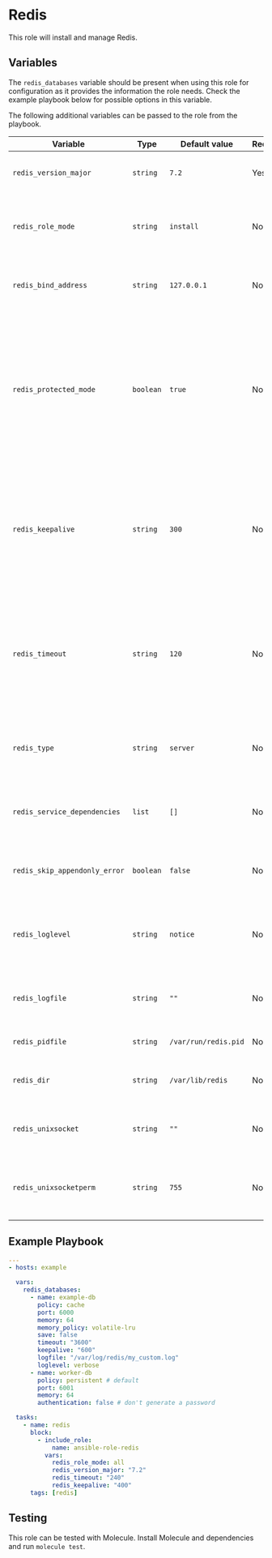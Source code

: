 # Redis

This role will install and manage Redis.

## Variables

The `redis_databases` variable should be present when using this role for configuration as it provides the information the role needs. Check the example playbook below for possible options in this variable.

The following additional variables can be passed to the role from the playbook.

| Variable                      | Type      | Default value        | Required | Description                                                                                                                         |
|-------------------------------|-----------|----------------------|----------|-------------------------------------------------------------------------------------------------------------------------------------|
| `redis_version_major`         | `string`  | `7.2`                | Yes      | The major version of Redis to install.                                                                                              |
| `redis_role_mode`             | `string`  | `install`            | No       | Whether to run install tasks, config tasks or all tasks.                                                                            |
| `redis_bind_address`          | `string`  | `127.0.0.1`          | No       | The address to bind the Redis process on.                                                                                           |
| `redis_protected_mode`        | `boolean` | `true`               | No       | Whether to enable or disable protected-mode on user generated instances. On the default instance protected-mode is always disabled. |
| `redis_keepalive`             | `string`  | `300`                | No       | Configure the Redis tcp-keepalive. This can be defined for all instances globally as well as per separate instance.                 |
| `redis_timeout`               | `string`  | `120`                | No       | Configure the Redis timeout. This timeout can be defined for all instances globally as well as per separate instance.               |
| `redis_type`                  | `string`  | `server`             | No       | Whether to install the server or only the client utilities.                                                                         |
| `redis_service_dependencies`  | `list`    | `[]`                 | No       | A list of other services to start before starting Redis.                                                                            |
| `redis_skip_appendonly_error` | `boolean` | `false`              | No       | Whether to skip the appendonly error message.                                                                                       |
| `redis_loglevel`              | `string`  | `notice`             | No       | The loglevel used. This can be set to: debug, verbose, notice or warning.                                                           |
| `redis_logfile`               | `string`  | `""`                 | No       | The path for Redis to log to, normally not defined.                                                                                 |
| `redis_pidfile`               | `string`  | `/var/run/redis.pid` | No       | The path to the Redis PID file.                                                                                                     |
| `redis_dir`                   | `string`  | `/var/lib/redis`     | No       | Location of the Redis database directory.                                                                                           |
| `redis_unixsocket`            | `string`  | `""`                 | No       | The Unix socket path for the redis.sock file.                                                                                       |
| `redis_unixsocketperm`        | `string`  | `755`                | No       | The Unix socket permissions for the redis.sock file.                                                                                |


## Example Playbook

```yaml
---
- hosts: example

  vars:
    redis_databases:
      - name: example-db
        policy: cache
        port: 6000
        memory: 64
        memory_policy: volatile-lru
        save: false
        timeout: "3600"
        keepalive: "600"
        logfile: "/var/log/redis/my_custom.log"
        loglevel: verbose
      - name: worker-db
        policy: persistent # default
        port: 6001
        memory: 64
        authentication: false # don't generate a password

  tasks:
    - name: redis
      block:
        - include_role:
            name: ansible-role-redis
          vars:
            redis_role_mode: all
            redis_version_major: "7.2"
            redis_timeout: "240"
            redis_keepalive: "400"
      tags: [redis]
```

## Testing

This role can be tested with Molecule. Install Molecule and dependencies and run `molecule test`.

